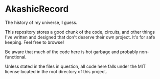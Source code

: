 # AkashicRecord

The history of my universe, I guess.

This repository stores a good chunk of the code, circuits, and other things I've
written and designed that don't deserve their own project. It's for safe
keeping.  Feel free to browse!

Be aware that much of the code here is hot garbage and probably non-functional.

Unless stated in the files in question, all code here falls under the MIT
license located in the root directory of this project.
